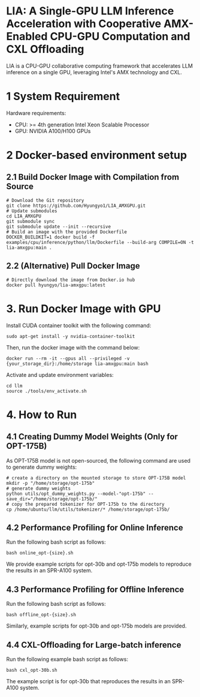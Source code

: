 # LIA: A Single-GPU LLM Inference Acceleration with Cooperative AMX-Enabled CPU-GPU Computation and CXL Offloading

LIA is a CPU-GPU collaborative computing framework that accelerates LLM inference on a single GPU, leveraging Intel's AMX technology and CXL.
# 1 System Requirement
Hardware requirements:
- CPU: >= 4th generation Intel Xeon Scalable Processor
- GPU: NVIDIA A100/H100 GPUs

# 2 Docker-based environment setup

## 2.1 Build Docker Image with Compilation from Source

```
# Download the Git repository
git clone https://github.com/Hyungyo1/LIA_AMXGPU.git
# Update submodules
cd LIA_AMXGPU
git submodule sync
git submodule update --init --recursive
# Build an image with the provided Dockerfile
DOCKER_BUILDKIT=1 docker build -f examples/cpu/inference/python/llm/Dockerfile --build-arg COMPILE=ON -t lia-amxgpu:main .
```

## 2.2 (Alternative) Pull Docker Image

```
# Directly download the image from Docker.io hub
docker pull hyungyo/lia-amxgpu:latest
```

  

# 3. Run Docker Image with GPU
Install CUDA container toolkit with the following command:
```
sudo apt-get install -y nvidia-container-toolkit
```
Then, run the docker image with the command below:
```
docker run --rm -it --gpus all --privileged -v {your_storage_dir}:/home/storage lia-amxgpu:main bash
```
Activate and update environment variables:
```
cd llm
source ./tools/env_activate.sh
```
# 4. How to Run
## 4.1 Creating Dummy Model Weights (Only for OPT-175B)
As OPT-175B model is not open-sourced, the following command are used to generate dummy weights:
```
# create a directory on the mounted storage to store OPT-175B model
mkdir -p "/home/storage/opt-175b"
# generate dummy weights
python utils/opt_dummy_weights.py --model-"opt-175b" --save_dir="/home/storage/opt-175b/"
# copy the prepared tokenizer for OPT-175b to the directory
cp /home/ubuntu/llm/utils/tokenizer/* /home/storage/opt-175b/
```
## 4.2 Performance Profiling for Online Inference
Run the following bash script as follows:
```
bash online_opt-{size}.sh
```
We provide example scripts for opt-30b and opt-175b models to reproduce the results in an SPR-A100 system.

## 4.3 Performance Profiling for Offline Inference
Run the following bash script as follows:
```
bash offline_opt-{size}.sh
```
Similarly, example scripts for opt-30b and opt-175b models are provided.

## 4.4 CXL-Offloading for Large-batch inference
Run the following example bash script as follows:
```
bash cxl_opt-30b.sh
```
The example script is for opt-30b that reproduces the results in an SPR-A100 system.
